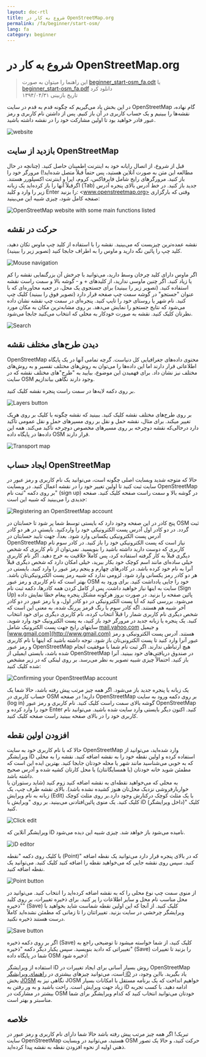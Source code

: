 ```yaml
---
layout: doc-rtl
title: شروع به کار در OpenStreetMap.org
permalink: /fa/beginner/start-osm/
lang: fa
category: beginner
---
```


شروع به کار در OpenStreetMap.org
====================================

>این راهنما را میتوان به صورت [beginner_start-osm_fa.odt](/files/beginner_start-osm_fa.odt) یا [beginner_start-osm_fa.pdf](/files/beginner_start-osm_fa.pdf) دانلود کرد  
> تاریخ بازبینی ۱۳۹۴/۰۴/۳۱  

در این بخش یاد می‌گیریم که چگونه قدم به قدم
در سایت OpenStreetMap گام نهاده، نقشه‌ها را ببینیم و یک حساب کاربری در آن باز کنیم.
پس از داشتن نام کاربری و رمز عبور فادر خواهید بود
تا اولین مشارکت خود را در نقشه داشته باشید.

![website][]

بازدید از سایت OpenStreetMap
-------------------------------

قبل از شروع، از اتصال رایانه خود به اینترنت اطمینان حاصل کنید.
    (چنانچه در حال مطالعه این متن به صورت آنلاین هستید، پس حتماً قبلاً متصل شده‌اید!)
مرورگر خود را باز کنید. مرورگرهای رایج شامل فایرفاکس، کروم، اپرا و اینترنت
    اکسپلورر هستند. اگرقبلاً آنها را باز کرده‌اید یک زبانه (Tab) جدید باز کنید.
در خط آدرس بالای پنجره آدرس زیر را وارد و کلید Enter را بزنید:
    <www.openstreetmap.org>
وقتی که بارگزاری صفجه کامل شود، چیزی شبیه این
    می‌بینید:

![OpenStreetMap website with some main functions listed][]

حرکت در نقشه
----------------

نقشه عمده‌ترین چیزیست که می‌بینید. نقشه را با
    استفاده از کلید چپ ماوس تکان دهید، کلید چپ را پائین نگه دارید و
    ماوس را به اطراف جابجا کنید (تصویر زیر را ببینید).

![Mouse navigation][]

اگر ماوس دارای کلید چرخان وسط دارید، می‌توانید با چرخش آن بزرگنمایی نقشه را کم یا زیاد کنید.
    اگر چنین ماوسی ندارید، از کلیدهای
    + و - گوشه بالا و سمت راست نقشه استفاده کنید. (تصویر زیر را
    ببینید)
برای جستجوی یک محل، در جعبه محاوره‌ای که با عنوان "جستجو" در گوشه 
    سمت چپ صفحه قرار  دارد (تصویر فوق را ببینید) کلیک چپ کنید. نام
    شهر یا روستای خود را تایپ کنید. پنجره‌ای 
    در سمت چپ نقشه نشان داده می‌شود که نتایج جستجو را نمایش می‌دهد. بر روی 
    مشابه‌ترین مکان به مکان مورد نظرتان کلیک کنید. نقشه 
    به صورت خودکار به محلی که انتخاب می‌کنید جابجا می‌شود.

![Search][]
   

دیدن طرح‌های مختلف نقشه
------------------------

OpenStreetMap محتوی داده‌های جغرافیایی کل دنیاست. گرچه 
تمامی آنها در یک پایگاه اطلاعاتی قرار دارند اما این داده‌ها را می‌توان 
به روش‌های مختلف تقسیر و به روش‌های مختلف نیز نشان داد. برای فهمیدن این موضوع، بیایید به "طرح"های مختلف نقشه که در سایت OSM وجود دارند
نگاهی بیاندازیم.

بر روی دکمه لایه‌ها در سمت راست پنجره نقشه کلیک کنید.

![Layers button][]

بر روی طرح‌های مختلف نقشه کلیک کنید. ببینید که نقشه چگونه
    با کلیک بر روی هریک تغییر میکند. برای مثال، نقشه حمل و نقل بر روی 
    مسیرهای حمل و نقل عمومی تأکید دارد درحالی‌که نقشه دوچرخه بر روی مسیرهای مخصوص دوچرخه تأکید
    می‌کند. همه این داده‌ها در پایگاه داده OSM
    قرار دارند.

![Transport map][]

ایجاد حساب OpenStreetMap
-------------------------------

حالا که متوجه شدید وبسایت اصلی چگونه است، می‌توانید
    یک نام کاربری و رمز عبور در سایت ثبت کنید تا اولین
    تغییر خود را در نقشه اعمال کنید.
در وبسایت OpenStreetMap بر روی دکمه "ثبت نام" (sign up) در گوشه بالا و سمت
     راست صفحه کلیک کنید.
صفحه جدیدی را می‌بینید که شبیه این است:

![Registering an OpenStreetMap account][]

پنج کادر در این صفحه وجود دارد که بایستی توسط شما پر شود
    تا حسابتان در OSM ثبت گردد.
در دو کادر اول آدرس پست الکترونیکی خود را واردکنید. بایستی
    در هر دو کادر آدرس پست الکترونیکی یکسانی وارد شود. بعداً، جهت تأیید حسابتان در 
    OpenStreetMap نیاز است که پست الکترونیکی خود را باز کنید.
در کادر سوم نام کاربری که دوست دارید داشته باشید را بنویسید.
    نمی‌توان از نام کاربری که شخص دیگری قبلاً  به کار گرفته استفاده کرد،
    پس کاملاً خلاقیت به خرج دهید. اگر نام کاربری خیلی ساده‌ای مانند اسم کوچک خود 
    بکار ببرید، خیلی امکان دارد که شخص دیگری قبلاً آنرا 
    به نام خود کرده باشد.
در کادرهای چهارم و پنجم رمز عبور را وارد کنید. بایستی در 
    هر دو کادر رمز یکسانی وارد شود. لزومی ندارد که 
    شبیه رمز پست الکترونیکی‌تان باشد.
بهتر است که نام کاربری و رمز عبور OSM خود را جایی یادداشت کنید. برای
    ورود به سایت به اینها نیاز خواهید داشت.
پس از کامل کردن همه کادرها، دکمه ثبت نام (Sign Up) 
    پائین صفحه را بزنید.
در صورت بروز هرگونه مشکل پنجره پیغام خطا نمایش داده می‌شود. بررسی کنید که آیا
    پست الکترونیکی در دو کادر اول، و یا 
    رمز عبور در دو کادر آخر شبیه هم هستند. اگه کادر سوم با رنگ قرمز پررنگ شده، 
    به معنی این است که شخص دیگری
    نام کاربری شمار را قبلاً انتخاب کرده، نام کاربری دیگری برای خود انتخاب کنید.
یک پنجره یا زبانه جدید در مرورگر خود باز کنید، به پست الکترونیک خود
    وارد شوید. سایتهای رایج جهت پست الکترونیک شامل [mail.yahoo.com](http://mail.yahoo.com)
    و جیمیل [www.gmail.com](http://www.gmail.com) هستند.
آدرس پست الکترونیکی و رمز عبور آنرا وارد کنید تا پست الکترونی‌تان باز شود.
    توجه داشته باشید که اینها با نام کاربری و رمز عبور OpenStreetMap هیچ 
    ارتباطی ندارند.
اگر ثبت نام شما با موفقیت انجام شده باشد، بایستی ایمیلی از 
    OpenStreetMap در صندوق دریافتی‌های خود ببینید. آنرا باز کنید. احتمالاً چیزی شبیه تصویر
    به نظر می‌رسد. بر روی لینکی که در زیر 
    مشخص شده کلیک کنید:

![Confirming your OpenStreetMap account][]

یک زبانه یا پنجره جدید باز می‌شود. اگر همه چیز مرتب پیش رفته باشد، حالا 
    شما یک حساب کاربری در OSM دارید!
در صفحه OpenStreetMap بر روی دکمه ورود به سایت (log in) گوشه بالای سمت راست کلیک کنید.
    نام کاربری و رمز عبور OpenStreetMap خود را وارد کرده و Enter کنید.
    اکنون دیگر بایستی وارد سایت شده باشید. می‌توانید نام کاربری خود را در بالای صفحه ببینید
     راست صفحه کلیک کنید.

افزودن اولین نقطه
------------------------

حالا که با نام کاربری خود به سایت OpenStreetMap وارد شده‌اید،
    ‌می‌توانید از ویرایشگر iD استفاده کرده و اولین نقطه خود را به نقشه 
    اضافه کنید.
نقشه را به محلی که به خوبی می‌شناسید مانند شهر یا محله خودتان 
    جابجا کنید. بهترین ایده این است که مطمئن شوید خانه خودتان (یا همسایگانتان) یا محل کارتان کشیه شده و آدرس صحیح داشته باشد.   
به محلی که می‌خواهید نقطه‌ای به نقشه اضافه کنید زوم کنید (شاید رستوران یا خواربارفروشی نزدیک محل‌تان هنوز کشیده نشده باشد).
بالای نقشه طرف چپ، یک زبانه به نام ویرایش (Edit) با یک 
    مثلث کوچک درکنارش وجود دارد.بر روی مثلث کوچک کلیک کنید. یک منوی پائین‌افتادنی 
    می‌بینید.
بر روی "ویرایش با iD (داخل ویرایشگر)" کلیک کنید.

![Click edit][]

ویرایشگر آنلاین که iD نامیده می‌شود باز خواهد شد. چیزی شبیه این دیده می‌شود.

![iD editor][]

با کلیک روی دکمه "نقطه (Point)" که در بالای پنجره قرار دارد 
    می‌توانید یک نقطه اضافه کنید. سپس روی نقشه جایی که می‌خواهید نقطه را اضافه کنید کلیک کنید.
    می‌توانید یک نقطه اضافه کنید. 

![Point button][]    

از منوی سمت چپ نوع محلی را که به نقشه اضافه کرده‌اید 
    را انتخاب کنید. می‌توانید در محل مناسب نام محل و سایر اطلاعات را 
    پر کنید.
برای ذخیره تغییرات، بر روی کلید "ذخیره" (Save)  کلیک کنید. از آنجا که این اولین
    نقطه شماست شاید بخواهید با ویرایشگر چرخشی در سایت بزنید. تغییراتتان را تا زمانی که
    مطمئن نشده‌اید کاملاً درست هستند ذخیره نکنید.

![Save button][]    

اگر بر روی دکمه ذخیره (Save) کلیک کنید، از شما خواسته میشود تا توضیحی راجع به تغییراتی که دادید بنویسید.
    سپس یکبار دیگر دکمه "ذخیره" (Save) را بزنید تا تغییرات شما در
    پایگاه داده OSM ذخیره شود!


استفاده از ویرایشگر iD روش بسیار آسانی برای ایجاد تغییرات در OpenStreetMap است، می‌توانید چیزهای بیشتری در [راهنمای ویرایشگر iD](/fa/beginner/id-editor/) یاد بگیرید. بااین وجود، در بخش [JOSM](/fa/josm/) نگاهی نیز
به JOSM خواهیم انداخت که یک برنامه مستقل با امکانات بسیار زیاد جهت ویرایش است. راحت باشید و به
ور رفتن به iD ادامه دهید. با کسب تجربه بیشتر در مشارکت در OSM خودتان می‌توانید انتخاب کنید که 
کدام ویرایشگر برای شما مناسبتر و بهتر است.

خلاصه
-------

تبریک! اگر همه چیز مرتب پیش رفته باشد حالا شما دارای نام کاربری
و رمز عبور در سایت OpenStreetMap هستید، می‌توانید در وبسایت OSM حرکت کنید، و حالا یک تصور ذهنی
اولیه از نحوه افزودن نقطه به نقشه پیدا کرده‌اید.



[website]: /images/beginner/start-osm_website.png
[OpenStreetMap website with some main functions listed]: /images/beginner/osm-website-main-functions.png
[Mouse navigation]: /images/beginner/mouse-navigation.png
[Search]: /images/beginner/search.png
[Layers button]: /images/beginner/layers.png
[Transport map]: /images/beginner/transport-map.png
[Registering an OpenStreetMap account]: /images/beginner/registering-account.png
[Confirming your OpenStreetMap account]: /images/beginner/confirming-account.png
[Click edit]: /images/beginner/click-edit.png
[iD editor]: /images/beginner/id-editor.png
[Point button]: /images/beginner/point-button.png
[Save button]: /images/beginner/save-button.png
